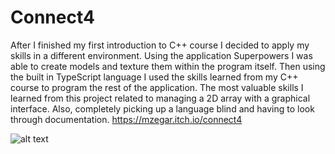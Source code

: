 # Connect4
After I finished my first introduction to C++ course I decided to apply my skills in a different environment. Using the application Superpowers I was able to create models and texture them
        within the program itself. Then using the built in TypeScript language I used the skills learned from my C++ course to program the rest of the application. The most valuable skills I learned
        from this project related to managing a 2D array with a graphical interface. Also, completely picking up a language blind and having to look through documentation. https://mzegar.itch.io/connect4

![alt text](https://i.imgur.com/1ljhaX1.png)
